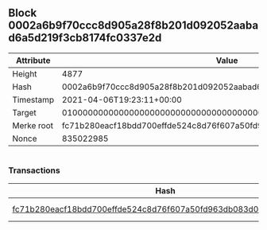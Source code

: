 ## Block 0002a6b9f70ccc8d905a28f8b201d092052aabad6a5d219f3cb8174fc0337e2d

Attribute | Value
--- | ---
Height | 4877
Hash | 0002a6b9f70ccc8d905a28f8b201d092052aabad6a5d219f3cb8174fc0337e2d
Timestamp | 2021-04-06T19:23:11+00:00
Target | 0100000000000000000000000000000000000000000000000000000000000000
Merke root | fc71b280eacf18bdd700effde524c8d76f607a50fd963db083d08377ad6dc165
Nonce | 835022985

```

```

### Transactions

Hash | Amount
--- | ---
[fc71b280eacf18bdd700effde524c8d76f607a50fd963db083d08377ad6dc165](fc71b280eacf18bdd700effde524c8d76f607a50fd963db083d08377ad6dc165.md) | 10.00000000 SKEPTI 
